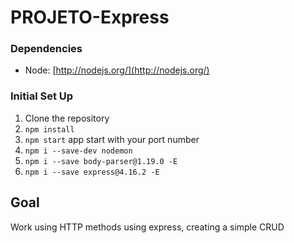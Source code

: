 # PROJETO-Express

 ### Dependencies

  - Node: [http://nodejs.org/](http://nodejs.org/)

### Initial Set Up

1. Clone the repository
2. `npm install`
3. `npm start` app start with your port number
4. `npm i --save-dev nodemon` 
5. `npm i --save body-parser@1.19.0 -E`
6. `npm i --save express@4.16.2 -E`

## Goal

Work using HTTP methods using express, creating a simple CRUD
